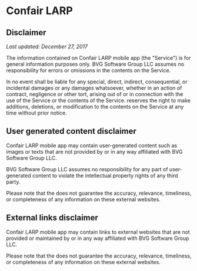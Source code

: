 # Confair LARP

## Disclaimer

*Last updated: December 27, 2017*

The information contained on Confair LARP mobile app (the "Service") is for general information purposes only.
BVG Software Group LLC assumes no responsibility for errors or omissions in the contents on the Service.

In no event shall be liable for any special, direct, indirect, consequential, or incidental damages or any damages whatsoever, whether in an action of contract, negligence or other tort, arising out of or in connection with the use of the Service or the contents of the Service. reserves the right to make additions, deletions, or modification to the contents on the Service at any time without prior notice.

## User generated content disclaimer

Confair LARP mobile app may contain user-generated content such as images or texts that are not provided by or in any way affiliated with BVG Software Group LLC.

BVG Software Group LLC assumes no responsibility for any part of user-generated content to violate the intellectual property rights of any third party.

Please note that the does not guarantee the accuracy, relevance, timeliness, or completeness of any information on these external websites.

## External links disclaimer

Confair LARP mobile app may contain links to external websites that are not provided or maintained by or in any way affiliated with BVG Software Group LLC.

Please note that the does not guarantee the accuracy, relevance, timeliness, or completeness of any information on these external websites.